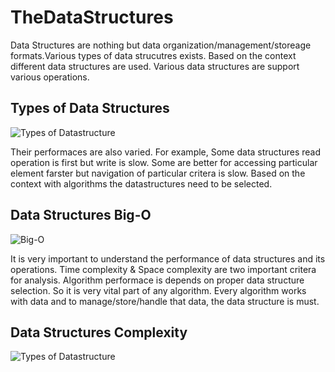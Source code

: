 # TheDataStructures

Data Structures are nothing but data organization/management/storeage formats.Various types of data strucutres exists. 
Based on the context different data structures are used. Various data structures are support various operations. 

## Types of Data Structures

![Types of Datastructure](https://github.com/habibsql/TheDatastructures/blob/main/docs/types.JPG?raw=true)


Their performaces are also varied. For example, Some data structures read operation is first but write is slow. Some are 
better for accessing particular element farster but navigation of particular critera is slow. Based on the context with 
algorithms the datastructures need to be selected.

## Data Structures Big-O

![Big-O](https://github.com/habibsql/TheDatastructures/blob/main/docs/bigo.JPG?raw=true)


It is very important to understand the performance of data structures and its operations. Time complexity & Space complexity 
are two important critera for analysis. Algorithm performace is depends on proper data structure selection. So it is very
vital part of any algorithm. Every algorithm works with data and to manage/store/handle that data, the data structure is must.


## Data Structures Complexity

![Types of Datastructure](https://github.com/habibsql/TheDatastructures/blob/main/docs/Complexity.JPG?raw=true)


